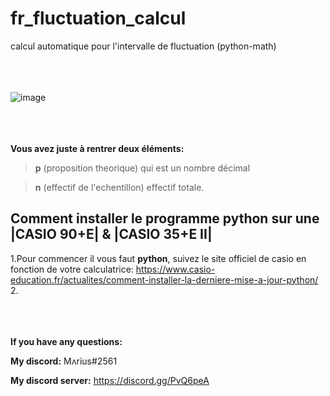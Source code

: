 # fr_fluctuation_calcul
calcul automatique pour l'intervalle de fluctuation (python-math)







<addr><addr><addr><br/><br/><br/>
![image](https://user-images.githubusercontent.com/84912528/119824438-32e47f80-bef6-11eb-996b-b84dbade31bc.png)

<addr><addr><addr><br/><br/><br/>
**Vous avez juste à rentrer deux éléments:**

>**p** (proposition theorique) qui est un nombre décimal
  
>**n** (effectif de l'echentillon) effectif totale.


  
  
  
  
  
## Comment installer le programme python sur une |CASIO 90+E| & |CASIO 35+E II|
  
1.Pour commencer il vous faut **python**, suivez le site officiel de casio en fonction de votre calculatrice: 
https://www.casio-education.fr/actualites/comment-installer-la-derniere-mise-a-jour-python/
2.
  
<addr><addr><addr><br/><br/><br/>
**If you have any questions:**
  
**My discord:** Mʌrius#2561
  
**My discord server:** https://discord.gg/PvQ6peA
  

